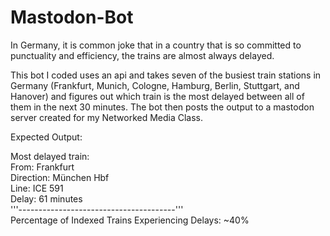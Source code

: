 # Mastodon-Bot

In Germany, it is common joke that in a country that is so committed to punctuality and efficiency, the trains are almost always delayed. 

This bot I coded uses an api and takes seven of the busiest train stations in Germany (Frankfurt, Munich, Cologne, Hamburg, Berlin, Stuttgart, and Hanover) and figures out which train is the most delayed between all of them in the next 30 minutes. The bot then posts the output to a mastodon server created for my Networked Media Class.

Expected Output:

Most delayed train:   
From: Frankfurt  
Direction: München Hbf    
Line: ICE 591     
Delay: 61 minutes      
'''---------------------------------------'''     
Percentage of Indexed Trains Experiencing Delays: ~40%      

